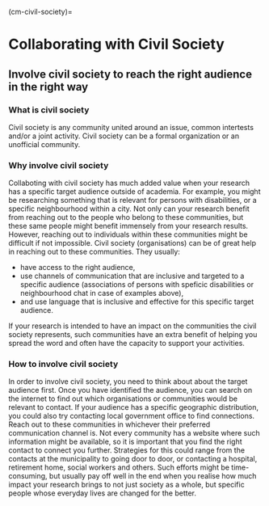 (cm-civil-society)=
# Collaborating with Civil Society

## Involve civil society to reach the right audience in the right way

### What is civil society

Civil society is any community united around an issue, common intertests and/or a joint activity. Civil society can be a formal organization or an unofficial community. 

### Why involve civil society

Collaboting with civil society has much added value when your research has a specific target audience outside of academia. 
For example, you might be researching something that is relevant for persons with disabilities, or a specific neighbourhood within a city. 
Not only can your research benefit from reaching out to the people who belong to these communities, but these same people might benefit immensely from your research results. 
However, reaching out to individuals within these communities might be difficult if not impossible. 
Civil society (organisations) can be of great help in reaching out to these communities. 
They usually: 
- have access to the right audience,
- use channels of communication that are inclusive and targeted to a specific audience (associations of persons with speficic disabilities or neighbourhood chat in case of examples above),
- and use language that is inclusive and effective for this specific target audience.

If your research is intended to have an impact on the communities the civil society represents, such communities have an extra benefit of helping you spread the word and often have the capacity to support your activities. 

### How to involve civil society

In order to involve civil society, you need to think about about the target audience first. 
Once you have identified the audience, you can search on the internet to find out which organisations or communities would be relevant to contact. 
If your audience has a specific geographic distribution, you could also try contacting local government office to find connections. 
Reach out to these communities in whichever their preferred communication channel is. 
Not every community has a website where such information might be available, so it is important that you find the right contact to connect you further. 
Strategies for this could range from the contacts at the municipality to going door to door, or contacting a hospital, retirement home, social workers and others. 
Such efforts might be time-consuming, but usually pay off well in the end when you realise how much impact your research brings to not just society as a whole, but specific people whose everyday lives are changed for the better.
